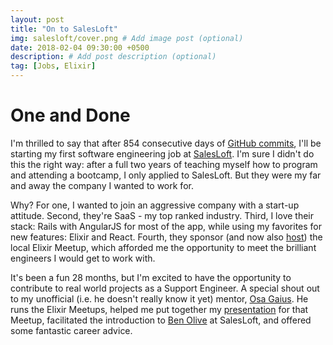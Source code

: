 ```yaml
---
layout: post
title: "On to SalesLoft"
img: salesloft/cover.png # Add image post (optional)
date: 2018-02-04 09:30:00 +0500
description: # Add post description (optional)
tag: [Jobs, Elixir]
---
```


# One and Done

I'm thrilled to say that after 854 consecutive days of [GitHub commits](https://github.com/davelively14), I'll be starting my first software engineering job at [SalesLoft](https://salesloft.com/). I'm sure I didn't do this the right way: after a full two years of teaching myself how to program and attending a bootcamp, I only applied to SalesLoft. But they were my far and away the company I wanted to work for.

Why? For one, I wanted to join an aggressive company with a start-up attitude. Second, they're SaaS - my top ranked industry. Third, I love their stack: Rails with AngularJS for most of the app, while using my favorites for new features: Elixir and React. Fourth, they sponsor (and now also [host](https://www.meetup.com/atlantaelixir/events/lhxvgpyxdbkb/)) the local Elixir Meetup, which afforded me the opportunity to meet the brilliant engineers I would get to work with.

It's been a fun 28 months, but I'm excited to have the opportunity to contribute to real world projects as a Support Engineer. A special shout out to my unofficial (i.e. he doesn't really know it yet) mentor, [Osa Gaius](https://www.linkedin.com/in/osagaius/). He runs the Elixir Meetups, helped me put together my [presentation]({{site.baseurl}}/speaking-at-a-meetup) for that Meetup, facilitated the introduction to [Ben Olive](https://www.linkedin.com/in/benolive/) at SalesLoft, and offered some fantastic career advice.
